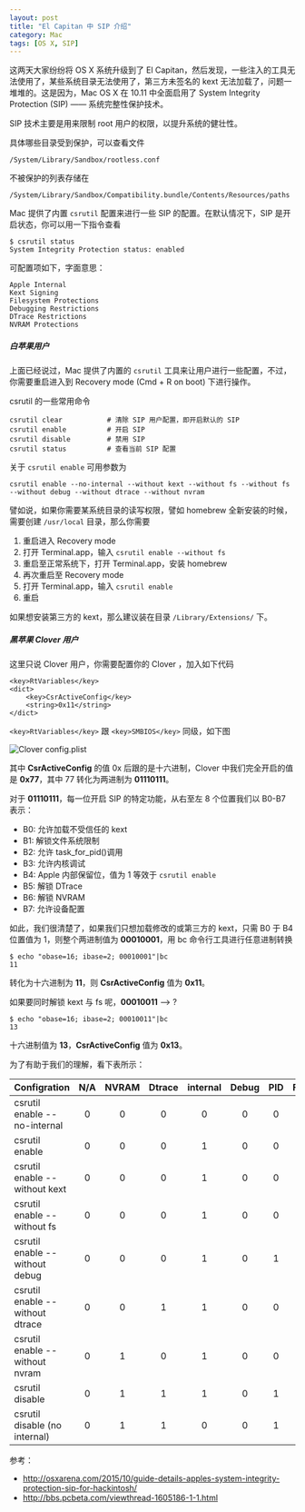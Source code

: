 ```yaml
---
layout: post
title: "El Capitan 中 SIP 介绍"
category: Mac
tags: [OS X, SIP]
---
```


这两天大家纷纷将 OS X 系统升级到了 El Capitan，然后发现，一些注入的工具无法使用了，某些系统目录无法使用了，第三方未签名的 kext 无法加载了，问题一堆堆的。这是因为，Mac OS X 在 10.11 中全面启用了 System Integrity Protection (SIP) —— 系统完整性保护技术。

SIP 技术主要是用来限制 root 用户的权限，以提升系统的健壮性。

具体哪些目录受到保护，可以查看文件

    /System/Library/Sandbox/rootless.conf

<!-- more -->
不被保护的列表存储在

    /System/Library/Sandbox/Compatibility.bundle/Contents/Resources/paths

Mac 提供了内置 `csrutil` 配置来进行一些 SIP 的配置。在默认情况下，SIP 是开启状态，你可以用一下指令查看

    $ csrutil status
    System Integrity Protection status: enabled

可配置项如下，字面意思：

    Apple Internal
    Kext Signing
    Filesystem Protections
    Debugging Restrictions
    DTrace Restrictions
    NVRAM Protections

##### 白苹果用户

上面已经说过，Mac 提供了内置的 `csrutil` 工具来让用户进行一些配置，不过，你需要重启进入到 Recovery mode (Cmd + R on boot) 下进行操作。

csrutil 的一些常用命令

    csrutil clear           # 清除 SIP 用户配置，即开启默认的 SIP
    csrutil enable          # 开启 SIP
    csrutil disable         # 禁用 SIP
    csrutil status          # 查看当前 SIP 配置

关于 `csrutil enable` 可用参数为

    csrutil enable --no-internal --without kext --without fs --without fs --without debug --without dtrace --without nvram

譬如说，如果你需要某系统目录的读写权限，譬如 homebrew 全新安装的时候，需要创建 `/usr/local` 目录，那么你需要

1. 重启进入 Recovery mode
2. 打开 Terminal.app，输入 `csrutil enable --without fs`
3. 重启至正常系统下，打开 Terminal.app，安装 homebrew
4. 再次重启至 Recovery mode
5. 打开 Terminal.app，输入 `csrutil enable`
6. 重启

如果想安装第三方的 kext，那么建议装在目录 `/Library/Extensions/` 下。

##### 黑苹果 Clover 用户

这里只说 Clover 用户，你需要配置你的 Clover ，加入如下代码

    <key>RtVariables</key>
    <dict>
        <key>CsrActiveConfig</key>
        <string>0x11</string>
    </dict>

`<key>RtVariables</key>` 跟 `<key>SMBIOS</key>` 同级，如下图

![Clover config.plist](http://cdn.09hd.com/images/2015/10/clover-config.png)

其中 **CsrActiveConfig** 的值 0x 后跟的是十六进制，Clover 中我们完全开启的值是 **0x77**，其中 77 转化为两进制为 **01110111**。

对于 **01110111**，每一位开启 SIP 的特定功能，从右至左 8 个位置我们以 B0-B7 表示：

- B0: 允许加载不受信任的 kext
- B1: 解锁文件系统限制
- B2: 允许 task_for_pid()调用
- B3: 允许内核调试
- B4: Apple 内部保留位，值为 1 等效于 `csrutil enable`
- B5: 解锁 DTrace
- B6: 解锁 NVRAM
- B7: 允许设备配置

如此，我们很清楚了，如果我们只想加载修改的或第三方的 kext，只需 B0 于 B4 位置值为 1，则整个两进制值为 **00010001**，用 bc 命令行工具进行任意进制转换

    $ echo "obase=16; ibase=2; 00010001"|bc
    11

转化为十六进制为 **11**，则 **CsrActiveConfig** 值为 **0x11**。

如果要同时解锁 kext 与 fs 呢，**00010011** --> ?

    $ echo "obase=16; ibase=2; 00010011"|bc
    13

十六进制值为 **13**，**CsrActiveConfig** 值为 **0x13**。

为了有助于我们的理解，看下表所示：

|Configration|N/A|NVRAM|Dtrace|internal|Debug|PID|FS|Kext|HEX|Clover|
|---|:---:|:---:|:---:|:---:|:---:|:---:|:---:|:---:|:---:|:---:|
|csrutil enable --no-internal|0|0|0|0|0|0|0|0|00|0x00|
|csrutil enable|0|0|0|1|0|0|0|0|10|0x10|
|csrutil enable --without kext|0|0|0|1|0|0|0|1|11|0x11|
|csrutil enable --without fs|0|0|0|1|0|0|1|0|12|0x12|
|csrutil enable --without debug|0|0|0|1|0|1|0|0|14|0x14|
|csrutil enable --without dtrace|0|0|1|1|0|0|0|0|30|0x30|
|csrutil enable --without nvram|0|1|0|1|0|0|0|0|50|0x50|
|csrutil disable|0|1|1|1|0|1|1|1|77|0x77|
|csrutil disable (no internal)|0|1|1|0|0|1|1|1|67|0x67|

参考：

- <http://osxarena.com/2015/10/guide-details-apples-system-integrity-protection-sip-for-hackintosh/>
- <http://bbs.pcbeta.com/viewthread-1605186-1-1.html>
